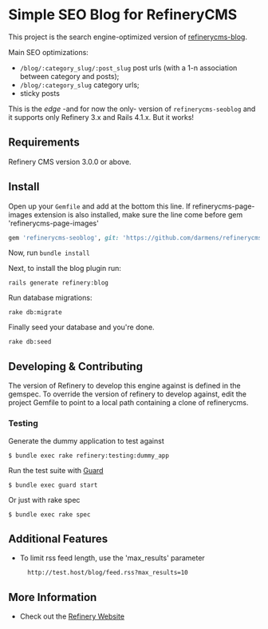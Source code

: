 # Simple SEO Blog for RefineryCMS

This project is the search engine-optimized version of [refinerycms-blog](https://github.com/refinery/refinerycms-blog).

Main SEO optimizations:

* `/blog/:category_slug/:post_slug` post urls (with a 1-n association between category and posts);
* `/blog/:category_slug` category urls;
* sticky posts

This is the *edge* -and for now the only- version of `refinerycms-seoblog` and it supports only Refinery 3.x and Rails 4.1.x. But it works!

<!-- Options:

* [ShareThis.com](http://sharethis.com) support on posts. To enable, set your key in Refinery's settings area. -->

## Requirements

Refinery CMS version 3.0.0 or above.

## Install

Open up your ``Gemfile`` and add at the bottom this line. If refinerycms-page-images extension is also installed, make sure the line come before gem 'refinerycms-page-images'

```ruby
gem 'refinerycms-seoblog', git: 'https://github.com/darmens/refinerycms-seoblog', branch: 'master'
```

Now, run ``bundle install``

Next, to install the blog plugin run:

    rails generate refinery:blog

Run database migrations:

    rake db:migrate

Finally seed your database and you're done.

    rake db:seed

## Developing & Contributing

The version of Refinery to develop this engine against is defined in the gemspec. To override the version of refinery to develop against, edit the project Gemfile to point to a local path containing a clone of refinerycms.

### Testing

Generate the dummy application to test against

    $ bundle exec rake refinery:testing:dummy_app

Run the test suite with [Guard](https://github.com/guard/guard)

    $ bundle exec guard start

Or just with rake spec

    $ bundle exec rake spec

## Additional Features
* To limit rss feed length, use the 'max_results' parameter

        http://test.host/blog/feed.rss?max_results=10

## More Information
* Check out the [Refinery Website](http://refinerycms.com/)
